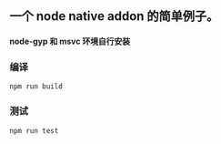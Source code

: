 ## 一个 node native addon 的简单例子。

#### node-gyp 和 msvc 环境自行安装

### 编译
```shell    
npm run build
```

### 测试
```
npm run test
```

